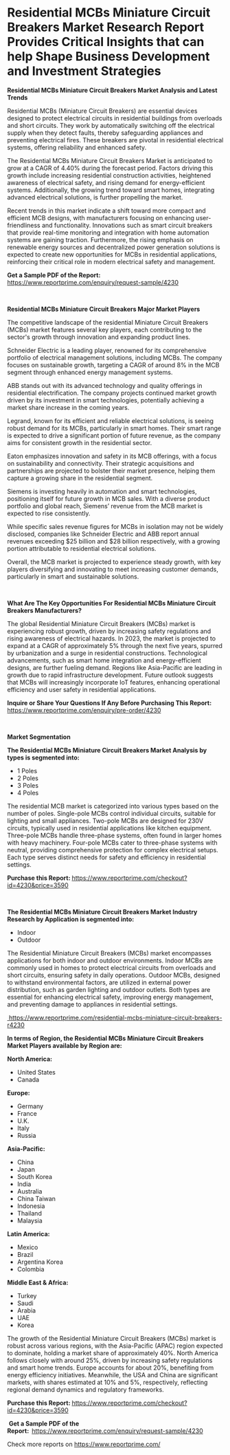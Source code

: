 <p><h1>Residential MCBs Miniature Circuit Breakers Market Research Report Provides Critical Insights that can help Shape Business Development and Investment Strategies</h1></p><p><strong>Residential MCBs Miniature Circuit Breakers Market Analysis and Latest Trends</strong></p>
<p><p>Residential MCBs (Miniature Circuit Breakers) are essential devices designed to protect electrical circuits in residential buildings from overloads and short circuits. They work by automatically switching off the electrical supply when they detect faults, thereby safeguarding appliances and preventing electrical fires. These breakers are pivotal in residential electrical systems, offering reliability and enhanced safety.</p><p>The Residential MCBs Miniature Circuit Breakers Market is anticipated to grow at a CAGR of 4.40% during the forecast period. Factors driving this growth include increasing residential construction activities, heightened awareness of electrical safety, and rising demand for energy-efficient systems. Additionally, the growing trend toward smart homes, integrating advanced electrical solutions, is further propelling the market.</p><p>Recent trends in this market indicate a shift toward more compact and efficient MCB designs, with manufacturers focusing on enhancing user-friendliness and functionality. Innovations such as smart circuit breakers that provide real-time monitoring and integration with home automation systems are gaining traction. Furthermore, the rising emphasis on renewable energy sources and decentralized power generation solutions is expected to create new opportunities for MCBs in residential applications, reinforcing their critical role in modern electrical safety and management.</p></p>
<p><strong>Get a Sample PDF of the Report:&nbsp;</strong> <a href="https://www.reportprime.com/enquiry/request-sample/4230?utm_campaign=2783&utm_medium=2&utm_source=Github&utm_content=ia&utm_term=19032025&utm_id=residential-mcbs-miniature-circuit-breakers">https://www.reportprime.com/enquiry/request-sample/4230</a></p>
<p>&nbsp;</p>
<p><strong>Residential MCBs Miniature Circuit Breakers Major Market Players</strong></p>
<p><p>The competitive landscape of the residential Miniature Circuit Breakers (MCBs) market features several key players, each contributing to the sector's growth through innovation and expanding product lines.</p><p>Schneider Electric is a leading player, renowned for its comprehensive portfolio of electrical management solutions, including MCBs. The company focuses on sustainable growth, targeting a CAGR of around 8% in the MCB segment through enhanced energy management systems.</p><p>ABB stands out with its advanced technology and quality offerings in residential electrification. The company projects continued market growth driven by its investment in smart technologies, potentially achieving a market share increase in the coming years.</p><p>Legrand, known for its efficient and reliable electrical solutions, is seeing robust demand for its MCBs, particularly in smart homes. Their smart range is expected to drive a significant portion of future revenue, as the company aims for consistent growth in the residential sector.</p><p>Eaton emphasizes innovation and safety in its MCB offerings, with a focus on sustainability and connectivity. Their strategic acquisitions and partnerships are projected to bolster their market presence, helping them capture a growing share in the residential segment.</p><p>Siemens is investing heavily in automation and smart technologies, positioning itself for future growth in MCB sales. With a diverse product portfolio and global reach, Siemens’ revenue from the MCB market is expected to rise consistently.</p><p>While specific sales revenue figures for MCBs in isolation may not be widely disclosed, companies like Schneider Electric and ABB report annual revenues exceeding $25 billion and $28 billion respectively, with a growing portion attributable to residential electrical solutions.</p><p>Overall, the MCB market is projected to experience steady growth, with key players diversifying and innovating to meet increasing customer demands, particularly in smart and sustainable solutions.</p></p>
<p>&nbsp;</p>
<p><strong>What Are The Key Opportunities For Residential MCBs Miniature Circuit Breakers Manufacturers?</strong></p>
<p><p>The global Residential Miniature Circuit Breakers (MCBs) market is experiencing robust growth, driven by increasing safety regulations and rising awareness of electrical hazards. In 2023, the market is projected to expand at a CAGR of approximately 5% through the next five years, spurred by urbanization and a surge in residential constructions. Technological advancements, such as smart home integration and energy-efficient designs, are further fueling demand. Regions like Asia-Pacific are leading in growth due to rapid infrastructure development. Future outlook suggests that MCBs will increasingly incorporate IoT features, enhancing operational efficiency and user safety in residential applications.</p></p>
<p><strong>Inquire or Share Your Questions If Any Before Purchasing This Report:</strong> <a href="https://www.reportprime.com/enquiry/pre-order/4230?utm_campaign=2783&utm_medium=2&utm_source=Github&utm_content=ia&utm_term=19032025&utm_id=residential-mcbs-miniature-circuit-breakers">https://www.reportprime.com/enquiry/pre-order/4230</a></p>
<p>&nbsp;</p>
<p><strong>Market Segmentation</strong></p>
<p><strong>The Residential MCBs Miniature Circuit Breakers Market Analysis by types is segmented into:</strong></p>
<p><ul><li>1 Poles</li><li>2 Poles</li><li>3 Poles</li><li>4 Poles</li></ul></p>
<p><p>The residential MCB market is categorized into various types based on the number of poles. Single-pole MCBs control individual circuits, suitable for lighting and small appliances. Two-pole MCBs are designed for 230V circuits, typically used in residential applications like kitchen equipment. Three-pole MCBs handle three-phase systems, often found in larger homes with heavy machinery. Four-pole MCBs cater to three-phase systems with neutral, providing comprehensive protection for complex electrical setups. Each type serves distinct needs for safety and efficiency in residential settings.</p></p>
<p><strong>Purchase this Report:&nbsp;</strong><a href="https://www.reportprime.com/checkout?id=4230&price=3590&utm_campaign=2783&utm_medium=2&utm_source=Github&utm_content=ia&utm_term=19032025&utm_id=residential-mcbs-miniature-circuit-breakers">https://www.reportprime.com/checkout?id=4230&price=3590</a></p>
<p>&nbsp;</p>
<p><strong>The Residential MCBs Miniature Circuit Breakers Market Industry Research by Application is segmented into:</strong></p>
<p><ul><li>Indoor</li><li>Outdoor</li></ul></p>
<p><p>The Residential Miniature Circuit Breakers (MCBs) market encompasses applications for both indoor and outdoor environments. Indoor MCBs are commonly used in homes to protect electrical circuits from overloads and short circuits, ensuring safety in daily operations. Outdoor MCBs, designed to withstand environmental factors, are utilized in external power distribution, such as garden lighting and outdoor outlets. Both types are essential for enhancing electrical safety, improving energy management, and preventing damage to appliances in residential settings.</p></p>
<p><a href="https://www.reportprime.com/residential-mcbs-miniature-circuit-breakers-r4230?utm_campaign=2783&utm_medium=2&utm_source=Github&utm_content=ia&utm_term=19032025&utm_id=residential-mcbs-miniature-circuit-breakers">&nbsp;https://www.reportprime.com/residential-mcbs-miniature-circuit-breakers-r4230</a></p>
<p><strong>In terms of Region, the Residential MCBs Miniature Circuit Breakers Market Players available by Region are:</strong></p>
<p>
    <p> <strong> North America: </strong>
        <ul>
            <li>United States</li>
            <li>Canada</li>
        </ul>
        </p> 
    <p> <strong> Europe: </strong>
        <ul>
            <li>Germany</li>
            <li>France</li>
            <li>U.K.</li>
            <li>Italy</li>
            <li>Russia</li>
        </ul>
        </p> 
    <p> <strong> Asia-Pacific: </strong>
        <ul>
            <li>China</li>
            <li>Japan</li>
            <li>South Korea</li>
            <li>India</li>
            <li>Australia</li>
            <li>China Taiwan</li>
            <li>Indonesia</li>
            <li>Thailand</li>
            <li>Malaysia</li>
        </ul>
        </p> 
    <p> <strong> Latin America: </strong>
        <ul>
            <li>Mexico</li>
            <li>Brazil</li>
            <li>Argentina Korea</li>
            <li>Colombia</li>
        </ul>
        </p> 
    <p> <strong> Middle East & Africa: </strong>
        <ul>
            <li>Turkey</li>
            <li>Saudi</li>
            <li>Arabia</li>
            <li>UAE</li>
            <li>Korea</li>
        </ul>
    </p>
    </p>
<p><p>The growth of the Residential Miniature Circuit Breakers (MCBs) market is robust across various regions, with the Asia-Pacific (APAC) region expected to dominate, holding a market share of approximately 40%. North America follows closely with around 25%, driven by increasing safety regulations and smart home trends. Europe accounts for about 20%, benefiting from energy efficiency initiatives. Meanwhile, the USA and China are significant markets, with shares estimated at 10% and 5%, respectively, reflecting regional demand dynamics and regulatory frameworks.</p></p>
<p><strong>Purchase this Report: </strong><a href="https://www.reportprime.com/checkout?id=4230&price=3590&utm_campaign=2783&utm_medium=2&utm_source=Github&utm_content=ia&utm_term=19032025&utm_id=residential-mcbs-miniature-circuit-breakers">https://www.reportprime.com/checkout?id=4230&price=3590</a></p>
<p>&nbsp;<strong>Get a Sample PDF of the Report:&nbsp;&nbsp;</strong><a href="https://www.reportprime.com/enquiry/request-sample/4230?utm_campaign=2783&utm_medium=2&utm_source=Github&utm_content=ia&utm_term=19032025&utm_id=residential-mcbs-miniature-circuit-breakers">https://www.reportprime.com/enquiry/request-sample/4230</a></p>
<p><strong></strong></p>
<p>Check more reports on <a href="https://www.reportprime.com/?utm_campaign=2783&utm_medium=2&utm_source=Github&utm_content=ia&utm_term=19032025&utm_id=residential-mcbs-miniature-circuit-breakers">https://www.reportprime.com/</a></p>